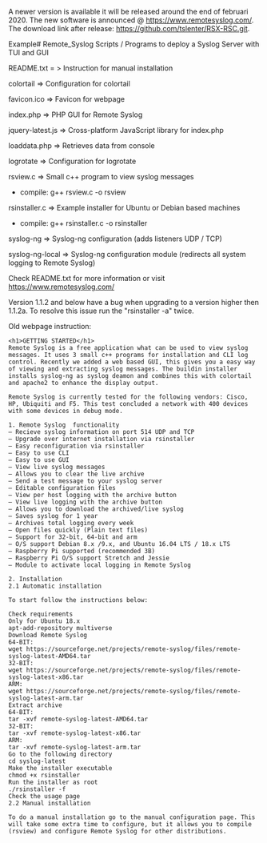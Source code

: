 A newer version is available it will be released around the end of februari 2020. The new software is announced @ https://www.remotesyslog.com/. The download link after release: https://github.com/tslenter/RSX-RSC.git.

Example# Remote_Syslog
Scripts / Programs to deploy a Syslog Server with TUI and GUI

README.txt = > Instruction for manual installation
 
colortail => Configuration for colortail

favicon.ico => Favicon for webpage
 
index.php => PHP GUI for Remote Syslog
 
jquery-latest.js => Cross-platform JavaScript library for index.php
 
loaddata.php => Retrieves data from console
 
logrotate => Configuration for logrotate
 
rsview.c => Small c++ program to view syslog messages
- compile: g++ rsview.c -o rsview

rsinstaller.c => Example installer for Ubuntu or Debian based machines
- compile: g++ rsinstaller.c -o rsinstaller

syslog-ng => Syslog-ng configuration (adds listeners UDP / TCP)

syslog-ng-local => Syslog-ng configuration module (redirects all system logging to Remote Syslog)

Check README.txt for more information or visit https://www.remotesyslog.com/

Version 1.1.2 and below have a bug when upgrading to a version higher then 1.1.2a. To resolve this issue run the "rsinstaller -a" twice.

Old webpage instruction:

```http
<h1>GETTING STARTED</h1>
Remote Syslog is a free application what can be used to view syslog messages. It uses 3 small c++ programs for installation and CLI log control. Recently we added a web based GUI, this gives you a easy way of viewing and extracting syslog messages. The buildin installer installs syslog-ng as syslog deamon and combines this with colortail and apache2 to enhance the display output.

Remote Syslog is currently tested for the following vendors: Cisco, HP, Ubiquiti and F5. This test concluded a network with 400 devices with some devices in debug mode.

1. Remote Syslog  functionality
– Recieve syslog information on port 514 UDP and TCP
– Upgrade over internet installation via rsinstaller
– Easy reconfiguration via rsinstaller
– Easy to use CLI
– Easy to use GUI
– View live syslog messages
– Allows you to clear the live archive
– Send a test message to your syslog server
– Editable configuration files
– View per host logging with the archive button
– View live logging with the archive button
– Allows you to download the archived/live syslog
– Saves syslog for 1 year
– Archives total logging every week
– Open files quickly (Plain text files)
– Support for 32-bit, 64-bit and arm
– O/S support Debian 8.x /9.x, and Ubuntu 16.04 LTS / 18.x LTS
– Raspberry Pi supported (recommended 3B)
– Raspberry Pi O/S support Stretch and Jessie
– Module to activate local logging in Remote Syslog

2. Installation
2.1 Automatic installation

To start follow the instructions below:

Check requirements
Only for Ubuntu 18.x
apt-add-repository multiverse
Download Remote Syslog
64-BIT:
wget https://sourceforge.net/projects/remote-syslog/files/remote-syslog-latest-AMD64.tar
32-BIT:
wget https://sourceforge.net/projects/remote-syslog/files/remote-syslog-latest-x86.tar
ARM:
wget https://sourceforge.net/projects/remote-syslog/files/remote-syslog-latest-arm.tar
Extract archive
64-BIT:
tar -xvf remote-syslog-latest-AMD64.tar
32-BIT:
tar -xvf remote-syslog-latest-x86.tar
ARM:
tar -xvf remote-syslog-latest-arm.tar
Go to the following directory
cd syslog-latest
Make the installer executable
chmod +x rsinstaller
Run the installer as root
./rsinstaller -f
Check the usage page
2.2 Manual installation

To do a manual installation go to the manual configuration page. This will take some extra time to configure, but it allows you to compile (rsview) and configure Remote Syslog for other distributions.
```
